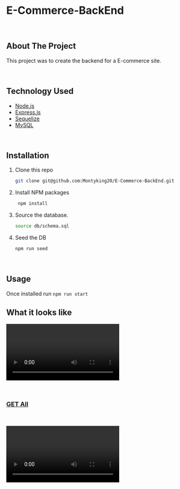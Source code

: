 # E-Commerce-BackEnd

<br>

## About The Project

This project was to create the backend for a E-commerce site.

<br>

## Technology Used

* [Node.js]()
* [Express.js]()
* [Sequelize]()
* [MySQL]()

<br>

## Installation


1. Clone this repo 
    ```sh
    git clone git@github.com:Montyking20/E-Commerce-BackEnd.git
    ```
2. Install NPM packages
    ```sh
     npm install
    ```
3. Source the database. 
    ```sh
    source db/schema.sql
    ```
4. Seed the DB
    ```sh
    npm run seed
    ```
<br>

## Usage

Once installed run `npm run start`

## What it looks like

![GET Singles](./Assets/GET%20Single%20tag%2C%20product%2C%20category.mp4)

<br>

### [GET All](./Assets/GET%20All.mp4)

<br>

![POST, PUT, DELETE](./Assets/POST%2C%20PUT%2C%20Delete.mp4)

<br>

